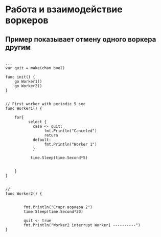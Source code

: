 # Работа и взаимодействие воркеров
## Пример показывает отмену одного воркера другим 


```golang

...
var quit = make(chan bool)

func init() {
	go Worker1()
	go Worker2()
}

  
// First worker with periodic 5 sec 
func Worker1() {

	for{
	      select {
	        case <- quit:
	        	 fmt.Println("Canceled")
	             return
	        default:
	             fmt.Println("Worker 1")
	        }

           time.Sleep(time.Second*5)
		
		
	}
}


// 
func Worker2() {
	

		fmt.Println("Старт воркера 2")
		time.Sleep(time.Second*20)
		
        quit <- true
        fmt.Println("Worker2 interrupt Worker1 ----------")
}
```
